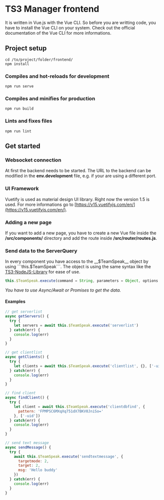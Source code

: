 # TS3 Manager frontend
It is written in Vue.js with the Vue CLI. So before you are writting code, you have to install the Vue CLI on your system. Check out the official documentation of the Vue CLI for more informations.

## Project setup
```
cd /to/project/folder/frontend/
npm install
```

### Compiles and hot-reloads for development
```
npm run serve
```

### Compiles and minifies for production
```
npm run build
```

### Lints and fixes files
```
npm run lint
```

## Get started
### Websocket connection
At first the backend needs to be started. The URL to the backend can be modified in the __env.development__ file, e.g. if your are using a different port.

### UI Framework
Vuetify is used as material design UI library. Right now the version 1.5 is used. For more informations go to [https://v15.vuetifyjs.com/en/](https://v15.vuetifyjs.com/en/).

### Adding a new page
If you want to add a new page, you have to create a new Vue file inside the __/src/components/__ directory and add the route inside __/src/router/routes.js__.

### Send data to the ServerQuery
In every component you have access to the __$TeamSpeak__ object by using ```this.$TeamSpeak```. The object is using the same syntax like the [TS3-NodeJS-Library](https://multivit4min.github.io/TS3-NodeJS-Library/) for ease of use.

```javascript
this.$TeamSpeak.execute(command = String, parameters = Object, options = Array)
```

*You have to use Async/Await or Promises to get the data.*

#### Examples
```javascript
// get serverlist
async getServers() {
  try {
    let servers = await this.$TeamSpeak.execute('serverlist')
  } catch(err) {
    console.log(err)
  }
}
```
```javascript
// get clientlist
async getClients() {
  try {
    let clients = await this.$TeamSpeak.execute('clientlist', {}, ['-uid', '-away'])
  } catch(err) {
    console.log(err)
  }
}
```
```javascript
// find client
async findClient() {
  try {
    let client = await this.$TeamSpeak.execute('clientdbfind', {
      pattern: 'FPMPSC6MXqXq751dX7BKV0JniSo='
    }, ['-uid'])
  } catch(err) {
    console.log(err)
  }
}
```
```javascript
// send text message
async sendMessage() {
  try {
    await this.$TeamSpeak.execute('sendtextmessage', {
      targetmode: 2,
      target: 2,
      msg: 'Hello buddy'
    })
  } catch(err) {
    console.log(err)
  }
}
```

